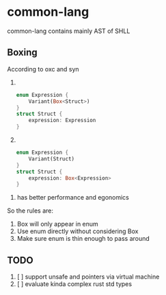 # common-lang

common-lang contains mainly AST of SHLL

## Boxing
According to oxc and syn

1.
```rust
   enum Expression {
       Variant(Box<Struct>)
   }
   struct Struct {
       expression: Expression
   }
```
2.
```rust
   enum Expression {
       Variant(Struct)
   }
   struct Struct {
       expression: Box<Expression>
   }
```

1. has better performance and egonomics

So the rules are:
1. Box will only appear in enum
2. Use enum directly without considering Box
3. Make sure enum is thin enough to pass around

## TODO
1. [ ] support unsafe and pointers via virtual machine
2. [ ] evaluate kinda complex rust std types


